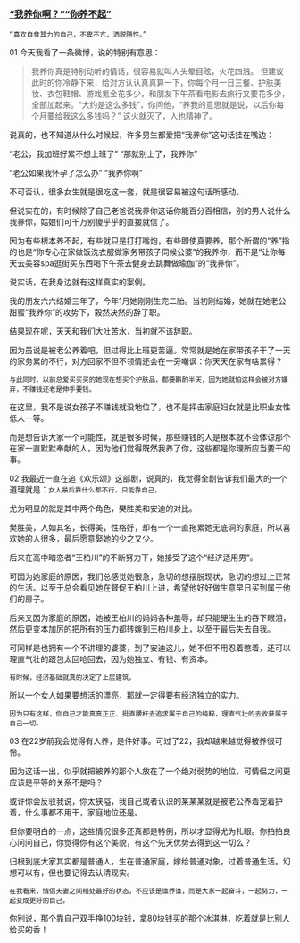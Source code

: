 ### [“我养你啊？”“你养不起”](https://mp.weixin.qq.com/s/3UPCVKV7Zz3qgITVhf7ZKw)

`“喜欢自食其力的自己，不卑不亢，洒脱随性。”`

01
今天我看了一条微博，说的特别有意思：

>我养你真是特别动听的情话，很容易就叫人头晕目眩，火花四溅。
但建议此时的你冷静下来，给对方认认真真算一下，你每个月一日三餐、护肤美妆、衣包鞋帽、游戏氪金花多少，和朋友下午茶看电影去旅行又要花多少，全部加起来。“大约是这么多钱”，你问他，“养我的意思就是说，以后你每个月要给我这么多钱吗？”
这火就灭了，人也精神了。

说真的，也不知道从什么时候起，许多男生都爱把“我养你”这句话挂在嘴边：

“老公，我加班好累不想上班了”
“那就别上了，我养你”

“老公如果我怀孕了怎么办”
“我养你啊”

不可否认，很多女生就是很吃这一套，就是很容易被这句话所感动。

但说实在的，有时候除了自己老爸说我养你这话你能百分百相信，别的男人说什么我养你，姑娘们可千万别傻乎乎的直接就信了。

因为有些根本养不起，有些就只是打打嘴炮，有些即使真要养，那个所谓的“养”指的也是“你专心在家做饭洗衣服做家务带孩子伺候公婆”的我养你，而不是“让你每天去美容spa逛街买东西喝下午茶去健身去跳舞做瑜伽”的“我养你”。

说实话，在我身边就有这样真实的案例。

我的朋友六六结婚三年了，今年1月她刚刚生完二胎。当初刚结婚，她就在她老公甜蜜“我养你”的攻势下，毅然决然的辞了职。

结果现在呢，天天和我们大吐苦水，当初就不该辞职。

因为虽说是被老公养着吧，但过得比上班更苦逼。常常就是她在家带孩子干了一天的家务累的不行，对方回家不但不领情还会在一旁嘲讽：你天天在家有啥累得？

`与此同时，以前总爱买买买的她现在想买个护肤品，都要斟酌半天，因为她就怕这样会被对方嫌弃，不赚钱还老是伸手要钱。`

在这里，我不是说女孩子不赚钱就没地位了，也不是抨击家庭妇女就是比职业女性低人一等。

而是想告诉大家一个可能性，就是很多时候，那些赚钱的人是根本就不会体谅那个在家一直默默奉献的人，因为他们觉得既然我养了你，这些都是你理所应当要干的事。

02
我最近一直在追《欢乐颂》这部剧，说真的，我觉得全剧告诉我们最大的一个道理就是：`女人最后靠什么都不行，只能靠自己。`

尤为明显的就是其中两个角色，樊胜美和安迪的对比。

樊胜美，人如其名，长得美，性格好，却有一个一直拖累她无底洞的家庭，所以喜欢她的人很多，最后愿意娶她的少之又少。

后来在高中暗恋者“王柏川”的不断努力下，她接受了这个“经济适用男”。

可因为她家庭的原因，我们总感觉她很急，急切的想摆脱现状，急切的想过上正常的生活。以至于总会看见她在督促王柏川上进，希望他好好做生意早日买到属于他们的房子。

后来又因为家庭的原因，她被王柏川的妈妈各种羞辱，却只能硬生生的吞下眼泪，然后更变本加厉的把所有的压力都转嫁到王柏川身上，以至于最后失去自我。

可同样是也拥有一个不讲理的婆婆，到了安迪这儿，她不但不用忍着憋着，还可以理直气壮的跟包太回呛回去，因为她独立、有钱、有资本。

`有时候，经济基础就真的决定了上层建筑。`

所以一个女人如果要想活的漂亮，那就一定得要有经济独立的实力。

`因为只有这样，你自己才能真真正正、挺直腰杆去追求属于自己的纯粹，理直气壮的去收获属于自己一切。`

03
在22岁前我会觉得有人养，是件好事。可过了22，我却越来越觉得被养很可怜。

因为这话一出，似乎就把被养的那个人放在了一个绝对弱势的地位，可情侣之间更应该是平等的关系不是吗？

或许你会反驳我说，你太狭隘，我自己或者认识的某某某就是被老公养着宠着护着，什么事都不用干，家庭地位还是。

但你要明白的一点，这些情况很多还真都是特例，所以才显得尤为扎眼。你拍拍良心问问自己，你觉得你有这个美貌，有这个先天优势去得到这一切么？

归根到底大家其实都是普通人，生在普通家庭，嫁给普通对象，过着普通生活。幻想可以有，但也要记得去认清现实。

`在我看来，情侣夫妻之间相处最好的状态，不应该是谁养谁，而是大家一起奋斗，一起努力，一起变成更好的自己。`

你别说，那个靠自己双手挣100块钱，拿80块钱买的那个冰淇淋，吃着就是比别人给买的香！
